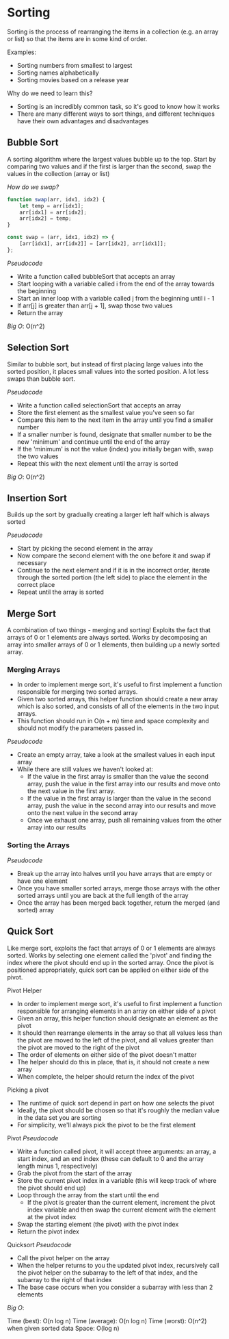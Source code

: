 # Sorting

Sorting is the process of rearranging the items in a collection (e.g. an array or list) so that the items are in some kind of order.

Examples:

-   Sorting numbers from smallest to largest
-   Sorting names alphabetically
-   Sorting movies based on a release year

Why do we need to learn this?

-   Sorting is an incredibly common task, so it's good to know how it works
-   There are many different ways to sort things, and different techniques have their own advantages and disadvantages

## Bubble Sort

A sorting algorithm where the largest values bubble up to the top.
Start by comparing two values and if the first is larger than the second, swap the values in the collection (array or list)

_How do we swap?_

```js
function swap(arr, idx1, idx2) {
    let temp = arr[idx1];
    arr[idx1] = arr[idx2];
    arr[idx2] = temp;
}

const swap = (arr, idx1, idx2) => {
    [arr[idx1], arr[idx2]] = [arr[idx2], arr[idx1]];
};
```

_Pseudocode_

-   Write a function called bubbleSort that accepts an array
-   Start looping with a variable called i from the end of the array towards the beginning
-   Start an inner loop with a variable called j from the beginning until i - 1
-   If arr[j] is greater than arr[j + 1], swap those two values
-   Return the array

_Big O_: O(n^2)

## Selection Sort

Similar to bubble sort, but instead of first placing large values into the sorted position, it places small values into the sorted position. A lot less swaps than bubble sort.

_Pseudocode_

-   Write a function called selectionSort that accepts an array
-   Store the first element as the smallest value you've seen so far
-   Compare this item to the next item in the array until you find a smaller number
-   If a smaller number is found, designate that smaller number to be the new 'minimum' and continue until the end of the array
-   If the 'minimum' is not the value (index) you initially began with, swap the two values
-   Repeat this with the next element until the array is sorted

_Big O_: O(n^2)

## Insertion Sort

Builds up the sort by gradually creating a larger left half which is always sorted

_Pseudocode_

-   Start by picking the second element in the array
-   Now compare the second element with the one before it and swap if necessary
-   Continue to the next element and if it is in the incorrect order, iterate through the sorted portion (the left side) to place the element in the correct place
-   Repeat until the array is sorted

## Merge Sort

A combination of two things - merging and sorting! Exploits the fact that arrays of 0 or 1 elements are always sorted. Works by decomposing an array into smaller arrays of 0 or 1 elements, then building up a newly sorted array.

### Merging Arrays

-   In order to implement merge sort, it's useful to first implement a function responsible for merging two sorted arrays.
-   Given two sorted arrays, this helper function should create a new array which is also sorted, and consists of all of the elements in the two input arrays.
-   This function should run in O(n + m) time and space complexity and should not modify the parameters passed in.

_Pseudocode_

-   Create an empty array, take a look at the smallest values in each input array
-   While there are still values we haven't looked at:
    -   If the value in the first array is smaller than the value the second array, push the value in the first array into our results and move onto the next value in the first array.
    -   If the value in the first array is larger than the value in the second array, push the value in the second array into our results and move onto the next value in the second array
    -   Once we exhaust one array, push all remaining values from the other array into our results

### Sorting the Arrays

_Pseudocode_

-   Break up the array into halves until you have arrays that are empty or have one element
-   Once you have smaller sorted arrays, merge those arrays with the other sorted arrays until you are back at the full length of the array
-   Once the array has been merged back together, return the merged (and sorted) array

## Quick Sort

Like merge sort, exploits the fact that arrays of 0 or 1 elements are always sorted. Works by selecting one element called the 'pivot' and finding the index where the pivot should end up in the sorted array. Once the pivot is positioned appropriately, quick sort can be applied on either side of the pivot.

Pivot Helper

-   In order to implement merge sort, it's useful to first implement a function responsible for arranging elements in an array on either side of a pivot
-   Given an array, this helper function should designate an element as the pivot
-   It should then rearrange elements in the array so that all values less than the pivot are moved to the left of the pivot, and all values greater than the pivot are moved to the right of the pivot
-   The order of elements on either side of the pivot doesn't matter
-   The helper should do this in place, that is, it should not create a new array
-   When complete, the helper should return the index of the pivot

Picking a pivot

-   The runtime of quick sort depend in part on how one selects the pivot
-   Ideally, the pivot should be chosen so that it's roughly the median value in the data set you are sorting
-   For simplicity, we'll always pick the pivot to be the first element

Pivot _Pseudocode_

-   Write a function called pivot, it will accept three arguments: an array, a start index, and an end index (these can default to 0 and the array length minus 1, respectively)
-   Grab the pivot from the start of the array
-   Store the current pivot index in a variable (this will keep track of where the pivot should end up)
-   Loop through the array from the start until the end
    -   If the pivot is greater than the current element, increment the pivot index variable and then swap the current element with the element at the pivot index
-   Swap the starting element (the pivot) with the pivot index
-   Return the pivot index

Quicksort _Pseudocode_

-   Call the pivot helper on the array
-   When the helper returns to you the updated pivot index, recursively call the pivot helper on the subarray to the left of that index, and the subarray to the right of that index
-   The base case occurs when you consider a subarray with less than 2 elements

_Big O_:

Time (best): O(n log n)
Time (average): O(n log n)
Time (worst): O(n^2) when given sorted data
Space: O(log n)
